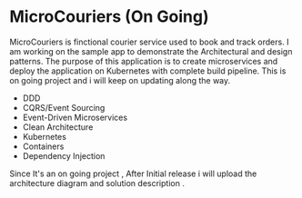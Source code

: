 # MicroCouriers (On Going)

MicroCouriers is finctional courier service used to book and track orders. I am working on the sample app to demonstrate the  Architectural and design patterns. The purpose of this application is to create microservices and deploy the application on Kubernetes with complete build pipeline. This is on going project and i will keep on updating along the way. 

* DDD
* CQRS/Event Sourcing
* Event-Driven Microservices
* Clean Architecture
* Kubernetes
* Containers
* Dependency Injection


Since It's an on going project ,  After Initial release i will upload the architecture diagram and solution description .
